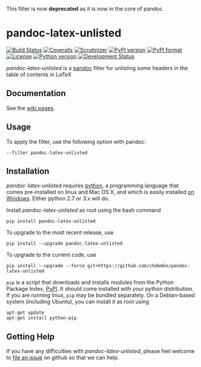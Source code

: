 This filter is now **deprecated** as it is now in the core of pandoc.

# pandoc-latex-unlisted
[![Build Status](https://img.shields.io/travis/chdemko/pandoc-latex-unlisted/master.svg)](https://travis-ci.org/chdemko/pandoc-latex-unlisted/branches)
[![Coveralls](https://img.shields.io/coveralls/github/chdemko/pandoc-latex-unlisted/master.svg)](https://coveralls.io/github/chdemko/pandoc-latex-unlisted?branch=master)
[![Scrutinizer](https://img.shields.io/scrutinizer/g/chdemko/pandoc-latex-unlisted.svg)](https://scrutinizer-ci.com/g/chdemko/pandoc-latex-unlisted/)
[![PyPI version](https://img.shields.io/pypi/v/pandoc-latex-unlisted.svg)](https://pypi.org/project/pandoc-latex-unlisted/)
[![PyPI format](https://img.shields.io/pypi/format/pandoc-latex-unlisted.svg)](https://pypi.org/project/pandoc-latex-unlisted/)
[![License](https://img.shields.io/pypi/l/pandoc-latex-unlisted.svg)](https://raw.githubusercontent.com/chdemko/pandoc-latex-unlisted/master/LICENSE)
[![Python version](https://img.shields.io/pypi/pyversions/pandoc-latex-unlisted.svg)](https://pypi.org/project/pandoc-latex-unlisted/)
[![Development Status](https://img.shields.io/pypi/status/pandoc-latex-unlisted.svg)](https://pypi.org/project/pandoc-latex-unlisted/)

*pandoc-latex-unlisted* is a [pandoc] filter for unlisting some headers in the table of contents in *LaTeX*.

[pandoc]: http://pandoc.org/

Documentation
-------------

See the [wiki pages](https://github.com/chdemko/pandoc-latex-unlisted/wiki).

Usage
-----

To apply the filter, use the following option with pandoc:

    --filter pandoc-latex-unlisted

Installation
------------

*pandoc-latex-unlisted* requires [python], a programming language that comes pre-installed on linux and Mac OS X, and which is easily installed [on Windows]. Either python 2.7 or 3.x will do.

Install *pandoc-latex-unlisted* as root using the bash command

    pip install pandoc-latex-unlisted

To upgrade to the most recent release, use

    pip install --upgrade pandoc-latex-unlisted

To upgrade to the current code, use

    pip install --upgrade --force git+https://github.com/chdemko/pandoc-latex-unlisted

`pip` is a script that downloads and installs modules from the Python Package Index, [PyPI].  It should come installed with your python distribution. If you are running linux, `pip` may be bundled separately. On a Debian-based system (including Ubuntu), you can install it as root using

    apt-get update
    apt-get install python-pip

[python]: https://www.python.org
[on Windows]: https://www.python.org/downloads/windows
[PyPI]: https://pypi.org


Getting Help
------------

If you have any difficulties with *pandoc-latex-unlisted*, please feel welcome to [file an issue] on github so that we can help.

[file an issue]: https://github.com/chdemko/pandoc-latex-unlisted/issues

